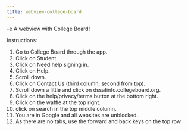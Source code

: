 ```yaml
---
title: webview-college-board
---
```


-e 
A webview with College Board!

Instructions:
1. Go to College Board through the app.
2. Click on Student.
3. Click on Need help signing in.
4. Click on Help.
5. Scroll down.
6. Click on Contact Us (third column, second from top).
7. Scroll down a little and click on dssatinfo.collegeboard.org.
8. Click on the help/privacy/terms button at the bottom right.
9. Click on the waffle at the top right.
10. click on search in the top middle column.
11. You are in Google and all websites are unblocked.
12. As there are no tabs, use the forward and back keys on the top row.
